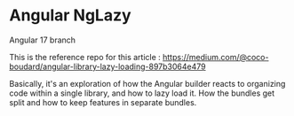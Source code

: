 # Angular NgLazy

Angular 17 branch

This is the reference repo for this article : https://medium.com/@coco-boudard/angular-library-lazy-loading-897b3064e479

Basically, it's an exploration of how the Angular builder reacts to organizing code within a single library, and how to lazy load it. How the bundles get split and how to keep features in separate bundles.